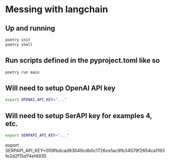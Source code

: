 # Messing with langchain

## Up and running

```.sh
poetry init
poetry shell
```

## Run scripts defined in the pyproject.toml like so

```.sh
poetry run main
```

## Will need to setup OpenAI API key

```.sh
export OPENAI_API_KEY="..."
```

## Will need to setup SerAPI key for examples 4, etc.

```.sh
export SERPAPI_API_KEY="..."
```

export SERPAPI_API_KEY=059fbdcad93649cdb0c1726ce1ac9fb34579f2654ca1193fe2d2f15d74ef4935
